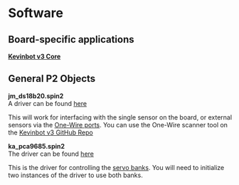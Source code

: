 # Software

## Board-specific applications

[**Kevinbot v3 Core**](https://github.com/meowmeowahr/KevinbotV3-HW-Core)

## General P2 Objects

**jm_ds18b20.spin2**
<br/>
A driver can be found [here](https://www.parallax.com/1-wire-driver-with-ds18b20-temperature-sensor-demo/)

This will work for interfacing with the single sensor on the board, or external sensors via the [One-Wire ports](Board-Diagram.md#11-one-wire-ports).
You can use the One-Wire scanner tool on the [Kevinbot v3 GitHub Repo](https://github.com/meowmeowahr/KevinbotV3-HW-Core/blob/v3-redesign/KevinbotV3_DS_SerialTool.spin2)

**ka_pca9685.spin2**
<br/>
The driver can be found [here](https://github.com/meowmeowahr/KevinbotV3-HW-Core/blob/v3-redesign/ka_pca9685.spin2)

This is the driver for controlling the [servo banks](Board-Diagram.md#22-first-servo-bank).
You will need to initialize two instances of the driver to use both banks.